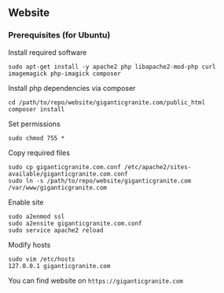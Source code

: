 ## Website
### Prerequisites (for Ubuntu)
Install required software
```
sudo apt-get install -y apache2 php libapache2-mod-php curl imagemagick php-imagick composer
```
Install php dependencies via composer
```
cd /path/to/repo/website/giganticgranite.com/public_html
composer install
```
Set permissions
```
sudo chmod 755 *
```
Copy required files
```
sudo cp giganticgranite.com.conf /etc/apache2/sites-available/giganticgranite.com.conf
sudo ln -s /path/to/repo/website/giganticgranite.com /var/www/giganticgranite.com
```
Enable site
```
sudo a2enmod ssl
sudo a2ensite giganticgranite.com.conf
sudo service apache2 reload
```
Modify hosts
```
sudo vim /etc/hosts
127.0.0.1 giganticgranite.com
```
You can find website on ```https://giganticgranite.com```
